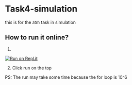 # Task4-simulation
this is for the atm task in simulation

## How to run it online?
1) 
[![Run on Repl.it](https://repl.it/badge/github/MostafAanwar/Task4-simulation)](https://repl.it/@MostafAanwar/Task4-simulation)

2) Click run on the top


PS: The run may take some time because the for loop is 10^6
